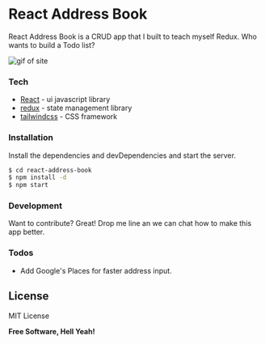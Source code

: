 # React Address Book

React Address Book is a CRUD app that I built to teach myself Redux. Who wants to build a Todo list?

![gif of site](https://media.giphy.com/media/NFww9xhj9EOYC6KBz4/giphy.gif)

### Tech

- [React] - ui javascript library
- [redux] - state management library
- [tailwindcss] - CSS framework

### Installation

Install the dependencies and devDependencies and start the server.

```sh
$ cd react-address-book
$ npm install -d
$ npm start
```

### Development

Want to contribute? Great! Drop me line an we can chat how to make this app better.

### Todos

- Add Google's Places for faster address input.

## License

MIT License

**Free Software, Hell Yeah!**

[//]: # "These are reference links used in the body of this note and get stripped out when the markdown processor does its job. There is no need to format nicely because it shouldn't be seen. Thanks SO - http://stackoverflow.com/questions/4823468/store-comments-in-markdown-syntax"
[react]: https://reactjs.org/
[redux]: https://redux.js.org/
[tailwindcss]: https://tailwindcss.com/
